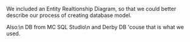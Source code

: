 We included an Entity Realtionship Diagram, so that we could better describe our process of creating database model.

Also:\n
DB from MC SQL Studio\n
and Derby DB 'couse that is what we used.
